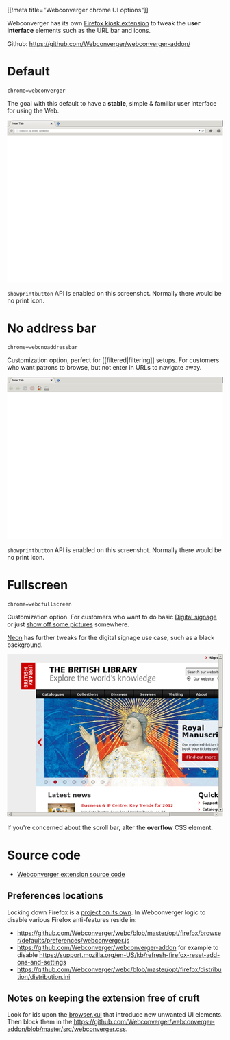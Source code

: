 [[!meta title="Webconverger chrome UI options"]]

Webconverger has its own [Firefox kiosk
extension](https://addons.mozilla.org/en-US/firefox/addon/webconverger) to
tweak the **user interface** elements such as the URL bar and icons.

Github: <https://github.com/Webconverger/webconverger-addon/>

# Default

	chrome=webconverger

The goal with this default to have a **stable**, simple & familiar user
interface for using the Web.

<img src="/chrome/webconverger-showprintbutton.png" alt="webconverger" />

`showprintbutton` API is enabled on this screenshot. Normally there would be no print icon.

# No address bar

	chrome=webcnoaddressbar

Customization option, perfect for [[filtered|filtering]] setups. For customers
who want patrons to browse, but not enter in URLs to navigate away.

<img src="/chrome/webcnoaddressbar-showprintbutton.png" alt="webcnoaddressbar" />

`showprintbutton` API is enabled on this screenshot. Normally there would be no print icon.

# Fullscreen

	chrome=webcfullscreen

Customization option. For customers who want to do basic [Digital
signage](http://en.wikipedia.org/wiki/Digital_Signage) or just [show off some
pictures](http://www.subitophoto.net/slideshow/machupicchu/) somewhere.

[Neon](http://neon.webconverger.com/) has further tweaks for the digital
signage use case, such as a black background.

<img src="/chrome/webcfullscreen.png" alt="webcfullscreen" />

If you're concerned about the scroll bar, alter the **overflow** CSS element.

# Source code

* [Webconverger extension source code](https://github.com/Webconverger/webconverger-addon/)

## Preferences locations

Locking down Firefox is a [project on its own](https://github.com/pyllyukko/user.js). In Webconverger logic to disable various Firefox anti-features reside in:

* <https://github.com/Webconverger/webc/blob/master/opt/firefox/browser/defaults/preferences/webconverger.js>
* <https://github.com/Webconverger/webconverger-addon> for example to disable <https://support.mozilla.org/en-US/kb/refresh-firefox-reset-add-ons-and-settings>
* <https://github.com/Webconverger/webc/blob/master/opt/firefox/distribution/distribution.ini>

## Notes on keeping the extension free of cruft

Look for ids upon the
[browser.xul](http://mxr.mozilla.org/mozilla-central/source/browser/base/content/browser.xul)
that introduce new unwanted UI elements. Then block them in the <https://github.com/Webconverger/webconverger-addon/blob/master/src/webconverger.css>.
